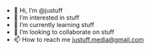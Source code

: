 - 👋 Hi, I’m @justuff
- 👀 I’m interested in stuff
- 🌱 I’m currently learning stuff
- 💞️ I’m looking to collaborate on stuff
- 📫 How to reach me justuff.media@gmail.com

<!---
justuff/justuff is a ✨ special ✨ repository because its `README.md` (this file) appears on your GitHub profile.
You can click the Preview link to take a look at your changes.
--->
